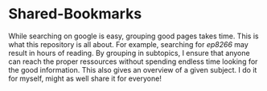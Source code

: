 # Shared-Bookmarks
While searching on google is easy, grouping good pages takes time. This is what this repository is all about. For example, searching for *ep8266* may result in hours of reading. By grouping in subtopics, I ensure that anyone can reach the proper ressources without spending endless time looking for the good information. This also gives an overview of a given subject. I do it for myself, might as well share it for everyone!
